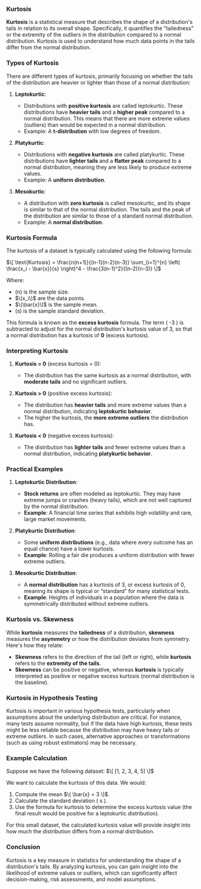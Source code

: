 ### **Kurtosis**

**Kurtosis** is a statistical measure that describes the shape of a distribution's tails in relation to its overall shape. Specifically, it quantifies the "tailedness" or the extremity of the outliers in the distribution compared to a normal distribution. Kurtosis is used to understand how much data points in the tails differ from the normal distribution.

### **Types of Kurtosis**

There are different types of kurtosis, primarily focusing on whether the tails of the distribution are heavier or lighter than those of a normal distribution:

1. **Leptokurtic**: 
   - Distributions with **positive kurtosis** are called leptokurtic. These distributions have **heavier tails** and a **higher peak** compared to a normal distribution. This means that there are more extreme values (outliers) than would be expected in a normal distribution.
   - Example: A **t-distribution** with low degrees of freedom.
   
2. **Platykurtic**: 
   - Distributions with **negative kurtosis** are called platykurtic. These distributions have **lighter tails** and a **flatter peak** compared to a normal distribution, meaning they are less likely to produce extreme values.
   - Example: A **uniform distribution**.

3. **Mesokurtic**: 
   - A distribution with **zero kurtosis** is called mesokurtic, and its shape is similar to that of the normal distribution. The tails and the peak of the distribution are similar to those of a standard normal distribution.
   - Example: A **normal distribution**.

### **Kurtosis Formula**

The kurtosis of a dataset is typically calculated using the following formula:

$\[
\text{Kurtosis} = \frac{n(n+1)}{(n-1)(n-2)(n-3)} \sum_{i=1}^{n} \left( \frac{x_i - \bar{x}}{s} \right)^4 - \frac{3(n-1)^2}{(n-2)(n-3)}
\]$

Where:
- \(n\) is the sample size.
- $\(x_i\)$ are the data points.
- $\(\bar{x}\)$ is the sample mean.
- \(s\) is the sample standard deviation.

This formula is known as the **excess kurtosis** formula. The term \( -3 \) is subtracted to adjust for the normal distribution's kurtosis value of 3, so that a normal distribution has a kurtosis of **0** (excess kurtosis).

### **Interpreting Kurtosis**

1. **Kurtosis = 0** (excess kurtosis = 0): 
   - The distribution has the same kurtosis as a normal distribution, with **moderate tails** and no significant outliers.

2. **Kurtosis > 0** (positive excess kurtosis): 
   - The distribution has **heavier tails** and more extreme values than a normal distribution, indicating **leptokurtic behavior**.
   - The higher the kurtosis, the **more extreme outliers** the distribution has.

3. **Kurtosis < 0** (negative excess kurtosis): 
   - The distribution has **lighter tails** and fewer extreme values than a normal distribution, indicating **platykurtic behavior**.

### **Practical Examples**

1. **Leptokurtic Distribution**:
   - **Stock returns** are often modeled as leptokurtic. They may have extreme jumps or crashes (heavy tails), which are not well captured by the normal distribution.
   - **Example**: A financial time series that exhibits high volatility and rare, large market movements.
   
2. **Platykurtic Distribution**:
   - Some **uniform distributions** (e.g., data where every outcome has an equal chance) have a lower kurtosis.
   - **Example**: Rolling a fair die produces a uniform distribution with fewer extreme outliers.

3. **Mesokurtic Distribution**:
   - A **normal distribution** has a kurtosis of 3, or excess kurtosis of 0, meaning its shape is typical or “standard” for many statistical tests.
   - **Example**: Heights of individuals in a population where the data is symmetrically distributed without extreme outliers.

### **Kurtosis vs. Skewness**

While **kurtosis** measures the **tailedness** of a distribution, **skewness** measures the **asymmetry** or how the distribution deviates from symmetry. Here's how they relate:

- **Skewness** refers to the direction of the tail (left or right), while **kurtosis** refers to the **extremity of the tails**.
- **Skewness** can be positive or negative, whereas **kurtosis** is typically interpreted as positive or negative excess kurtosis (normal distribution is the baseline).

### **Kurtosis in Hypothesis Testing**

Kurtosis is important in various hypothesis tests, particularly when assumptions about the underlying distribution are critical. For instance, many tests assume normality, but if the data have high kurtosis, these tests might be less reliable because the distribution may have heavy tails or extreme outliers. In such cases, alternative approaches or transformations (such as using robust estimators) may be necessary.

### **Example Calculation**

Suppose we have the following dataset:
$\[ [1, 2, 3, 4, 5] \]$

We want to calculate the kurtosis of this data. We would:
1. Compute the mean $\( \bar{x} = 3 \)$.
2. Calculate the standard deviation \( s \).
3. Use the formula for kurtosis to determine the excess kurtosis value (the final result would be positive for a leptokurtic distribution).

For this small dataset, the calculated kurtosis value will provide insight into how much the distribution differs from a normal distribution.

### **Conclusion**

Kurtosis is a key measure in statistics for understanding the shape of a distribution's tails. By analyzing kurtosis, you can gain insight into the likelihood of extreme values or outliers, which can significantly affect decision-making, risk assessments, and model assumptions.
